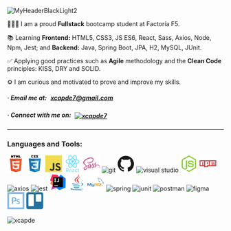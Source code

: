 ![MyHeaderBlackLight2](https://user-images.githubusercontent.com/9727006/182411000-3bbfc4de-991f-4a2f-af8d-43887ad466c7.png)

<p>
  👨🏻‍🎓 I am a proud <strong>Fullstack</strong> bootcamp student at Factoría F5.
</p>
<p>
  📚 Learning <strong>Frontend:</strong> HTML5, CSS3, JS ES6, React, Sass, Axios, Node, Npm, Jest; and <strong>Backend:</strong> Java, Spring Boot, JPA, H2, MySQL, JUnit.
</p>
<p>
  ✅ Applying good practices such as <strong>Agile</strong> methodology and the <strong>Clean Code</strong> principles: KISS, DRY and SOLID.
</p>
<p>
  ⚙️ I am curious and motivated to prove and improve my skills.
</p>

<h5 align="left">· Email me at: &thinsp; 
  <a href="mailto:xcapde7@gmail.com">xcapde7@gmail.com</a>
</h5>

<h5 align="left">· Connect with me on: &thinsp;
  <a href="https://linkedin.com/in/xcapde7" target="blank"><img align="center" src="https://raw.githubusercontent.com/rahuldkjain/github-profile-readme-generator/master/src/images/icons/Social/linked-in-alt.svg" alt="xcapde7" height="24" width="32" /></a> 
</h5>

---
<h3 align="left">Languages and Tools:</h3>

  <a><img src="https://raw.githubusercontent.com/devicons/devicon/master/icons/html5/html5-original-wordmark.svg" alt="html5" height="40" width="40" /></a>
  <a><img src="https://raw.githubusercontent.com/devicons/devicon/master/icons/css3/css3-original-wordmark.svg" alt="css3" height="40" width="40" /></a>
  <a><img src="https://raw.githubusercontent.com/devicons/devicon/master/icons/javascript/javascript-original.svg" alt="javascript" height="40" width="40" /></a>
  <a><img src="https://raw.githubusercontent.com/devicons/devicon/master/icons/react/react-original-wordmark.svg" alt="react" height="40" width="40" /></a>
  <a><img src="https://raw.githubusercontent.com/devicons/devicon/master/icons/sass/sass-original.svg" alt="sass" height="40" width="40" /></a>
  <a><img src="https://www.vectorlogo.zone/logos/git-scm/git-scm-icon.svg" alt="git" height="40" width="40" /></a>
  <a><img src="https://raw.githubusercontent.com/devicons/devicon/master/icons/github/github-original.svg" alt="github" height="40" width="40" /></a>
  <a><img src="https://upload.wikimedia.org/wikipedia/commons/thumb/9/9a/Visual_Studio_Code_1.35_icon.svg/240px-Visual_Studio_Code_1.35_icon.svg.png" alt="visual studio" height="40" width="40"/></a>
  <a><img src="https://raw.githubusercontent.com/devicons/devicon/master/icons/nodejs/nodejs-original.svg" alt="node" height="40" width="40" /></a>
  <a><img src="https://raw.githubusercontent.com/devicons/devicon/master/icons/npm/npm-original-wordmark.svg" alt="npm" height="40" width="40" /></a>
  <a><img src="https://upload.wikimedia.org/wikipedia/commons/c/c8/Axios_logo_%282020%29.svg" alt="axios" height="40" width="40" /></a>
  <a><img src="https://www.vectorlogo.zone/logos/jestjsio/jestjsio-icon.svg" alt="jest" height="40" width="40"/></a>
  <a><img src="https://raw.githubusercontent.com/devicons/devicon/master/icons/intellij/intellij-original.svg" alt="intellij" height="40" width="40" /></a>
  <a><img src="https://raw.githubusercontent.com/devicons/devicon/master/icons/java/java-original.svg" alt="java" height="40" width="40" /></a>
  <a><img src="https://raw.githubusercontent.com/devicons/devicon/master/icons/mysql/mysql-original-wordmark.svg" alt="mysql" height="40" width="40" /></a>
  <a><img src="https://programandoointentandolo.com/wordpress/wp-content/uploads/2019/07/spring-boot-logo.svg" alt="spring" height="40" width="40" /></a>
  <a><img src="https://asset.brandfetch.io/idD7RfhCFS/id3KSPzOxb.png" alt="junit" height="40" width="40" /></a>
  <a><img src="https://www.vectorlogo.zone/logos/getpostman/getpostman-icon.svg" alt="postman" height="40" width="40" /></a>
  <a><img src="https://www.vectorlogo.zone/logos/figma/figma-icon.svg" alt="figma" height="40" width="40"/></a>
  <a><img src="https://raw.githubusercontent.com/devicons/devicon/master/icons/photoshop/photoshop-line.svg" alt="photoshop" height="40" width="40"/></a>
  <a><img src="https://raw.githubusercontent.com/devicons/devicon/master/icons/trello/trello-plain.svg" alt="trello" height="40" width="40" /></a>

<img align="left" src="https://github-readme-stats.vercel.app/api/top-langs?username=xcapde&show_icons=true&locale=en&layout=compact" alt="xcapde" />
